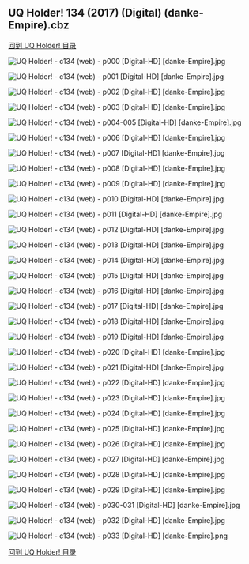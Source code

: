 ## UQ Holder! 134 (2017) (Digital) (danke-Empire).cbz


[回到 UQ Holder! 目录](https://github.com/alicewish/markdown/blob/master/series/UQ-Holder.md)


![UQ Holder! - c134 (web) - p000 [Digital-HD] [danke-Empire].jpg](https://wx1.sinaimg.cn/large/6a9fdecagy1fpnwthr5ifj21j82cw4le.jpg)

![UQ Holder! - c134 (web) - p001 [Digital-HD] [danke-Empire].jpg](https://wx1.sinaimg.cn/large/6a9fdecagy1fpnwtqvlxhj21kl2cw1ky.jpg)

![UQ Holder! - c134 (web) - p002 [Digital-HD] [danke-Empire].jpg](https://wx1.sinaimg.cn/large/6a9fdecagy1fpnwu710bvj21kl2cw1ky.jpg)

![UQ Holder! - c134 (web) - p003 [Digital-HD] [danke-Empire].jpg](https://wx1.sinaimg.cn/large/6a9fdecagy1fpnwuevighj21kl2cwkjl.jpg)

![UQ Holder! - c134 (web) - p004-005 [Digital-HD] [danke-Empire].jpg](https://wx1.sinaimg.cn/large/6a9fdecagy1fpnwv1uj3bj21kw16ob2b.jpg)

![UQ Holder! - c134 (web) - p006 [Digital-HD] [danke-Empire].jpg](https://wx1.sinaimg.cn/large/6a9fdecagy1fpnwvj51t3j21kl2cw7wi.jpg)

![UQ Holder! - c134 (web) - p007 [Digital-HD] [danke-Empire].jpg](https://wx1.sinaimg.cn/large/6a9fdecagy1fpnwvug3juj21kl2cwkjl.jpg)

![UQ Holder! - c134 (web) - p008 [Digital-HD] [danke-Empire].jpg](https://wx1.sinaimg.cn/large/6a9fdecagy1fpnwwaerg9j21kl2cwhdt.jpg)

![UQ Holder! - c134 (web) - p009 [Digital-HD] [danke-Empire].jpg](https://wx1.sinaimg.cn/large/6a9fdecagy1fpnwwmb5foj21kl2cwhdt.jpg)

![UQ Holder! - c134 (web) - p010 [Digital-HD] [danke-Empire].jpg](https://wx1.sinaimg.cn/large/6a9fdecagy1fpnwx0bwkjj21kl2cwhdt.jpg)

![UQ Holder! - c134 (web) - p011 [Digital-HD] [danke-Empire].jpg](https://wx1.sinaimg.cn/large/6a9fdecagy1fpnwxm423qj21kl2cwhdu.jpg)

![UQ Holder! - c134 (web) - p012 [Digital-HD] [danke-Empire].jpg](https://wx1.sinaimg.cn/large/6a9fdecagy1fpnwy08p85j21kl2cwx6p.jpg)

![UQ Holder! - c134 (web) - p013 [Digital-HD] [danke-Empire].jpg](https://wx1.sinaimg.cn/large/6a9fdecagy1fpnwycx67sj21kl2cw1ky.jpg)

![UQ Holder! - c134 (web) - p014 [Digital-HD] [danke-Empire].jpg](https://wx1.sinaimg.cn/large/6a9fdecagy1fpnwyucbn7j21kl2cw4qq.jpg)

![UQ Holder! - c134 (web) - p015 [Digital-HD] [danke-Empire].jpg](https://wx1.sinaimg.cn/large/6a9fdecagy1fpnwz1cfg0j21kl2cwx6p.jpg)

![UQ Holder! - c134 (web) - p016 [Digital-HD] [danke-Empire].jpg](https://wx1.sinaimg.cn/large/6a9fdecagy1fpnwzbjkhzj21kl2cwe81.jpg)

![UQ Holder! - c134 (web) - p017 [Digital-HD] [danke-Empire].jpg](https://wx1.sinaimg.cn/large/6a9fdecagy1fpnwzpm7uqj21kl2cwkjl.jpg)

![UQ Holder! - c134 (web) - p018 [Digital-HD] [danke-Empire].jpg](https://wx1.sinaimg.cn/large/6a9fdecagy1fpnx0007coj21kl2cwb29.jpg)

![UQ Holder! - c134 (web) - p019 [Digital-HD] [danke-Empire].jpg](https://wx1.sinaimg.cn/large/6a9fdecagy1fpnx0dk471j21kl2cwkjl.jpg)

![UQ Holder! - c134 (web) - p020 [Digital-HD] [danke-Empire].jpg](https://wx1.sinaimg.cn/large/6a9fdecagy1fpnx0qo33lj21kl2cwnpe.jpg)

![UQ Holder! - c134 (web) - p021 [Digital-HD] [danke-Empire].jpg](https://wx1.sinaimg.cn/large/6a9fdecagy1fpnx16juuij21kl2cwu0x.jpg)

![UQ Holder! - c134 (web) - p022 [Digital-HD] [danke-Empire].jpg](https://wx1.sinaimg.cn/large/6a9fdecagy1fpnx1ggsffj21kl2cwb29.jpg)

![UQ Holder! - c134 (web) - p023 [Digital-HD] [danke-Empire].jpg](https://wx1.sinaimg.cn/large/6a9fdecagy1fpnx1ni585j21kl2cwkjl.jpg)

![UQ Holder! - c134 (web) - p024 [Digital-HD] [danke-Empire].jpg](https://wx1.sinaimg.cn/large/6a9fdecagy1fpnx1z6r0hj21kl2cw7wh.jpg)

![UQ Holder! - c134 (web) - p025 [Digital-HD] [danke-Empire].jpg](https://wx1.sinaimg.cn/large/6a9fdecagy1fpnx2f426mj21kl2cwhdt.jpg)

![UQ Holder! - c134 (web) - p026 [Digital-HD] [danke-Empire].jpg](https://wx1.sinaimg.cn/large/6a9fdecagy1fpnx2phn9bj21kl2cwe81.jpg)

![UQ Holder! - c134 (web) - p027 [Digital-HD] [danke-Empire].jpg](https://wx1.sinaimg.cn/large/6a9fdecagy1fpnx310c04j21kl2cw7wh.jpg)

![UQ Holder! - c134 (web) - p028 [Digital-HD] [danke-Empire].jpg](https://wx1.sinaimg.cn/large/6a9fdecagy1fpnx3d7ndkj21kl2cwnpd.jpg)

![UQ Holder! - c134 (web) - p029 [Digital-HD] [danke-Empire].jpg](https://wx1.sinaimg.cn/large/6a9fdecagy1fpnx3mp7ifj21kl2cwx5k.jpg)

![UQ Holder! - c134 (web) - p030-031 [Digital-HD] [danke-Empire].jpg](https://wx1.sinaimg.cn/large/6a9fdecagy1fpnx4t8oovj21kw16onph.jpg)

![UQ Holder! - c134 (web) - p032 [Digital-HD] [danke-Empire].jpg](https://wx1.sinaimg.cn/large/6a9fdecagy1fpnx56izglj21kl2cwb2a.jpg)

![UQ Holder! - c134 (web) - p033 [Digital-HD] [danke-Empire].png](https://wx1.sinaimg.cn/large/6a9fdecagy1fokqnzq970j21kl2cw0np.jpg)

[回到 UQ Holder! 目录](https://github.com/alicewish/markdown/blob/master/series/UQ-Holder.md)

